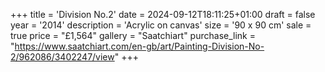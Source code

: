 +++
title = 'Division No.2'
date = 2024-09-12T18:11:25+01:00
draft = false
year = '2014'
description = 'Acrylic on canvas'
size = '90 x 90 cm'
sale = true
price = "£1,564"
gallery = "Saatchiart"
purchase_link = "https://www.saatchiart.com/en-gb/art/Painting-Division-No-2/962086/3402247/view"
+++
